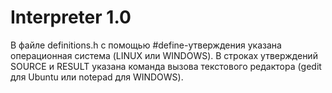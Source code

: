 # Interpreter 1.0

В файле definitions.h с помощью #define-утверждения указана операционная система (LINUX или WINDOWS).
В строках утверждений SOURCE и RESULT указана команда вызова текстового редактора (gedit для Ubuntu 
или notepad для WINDOWS).

